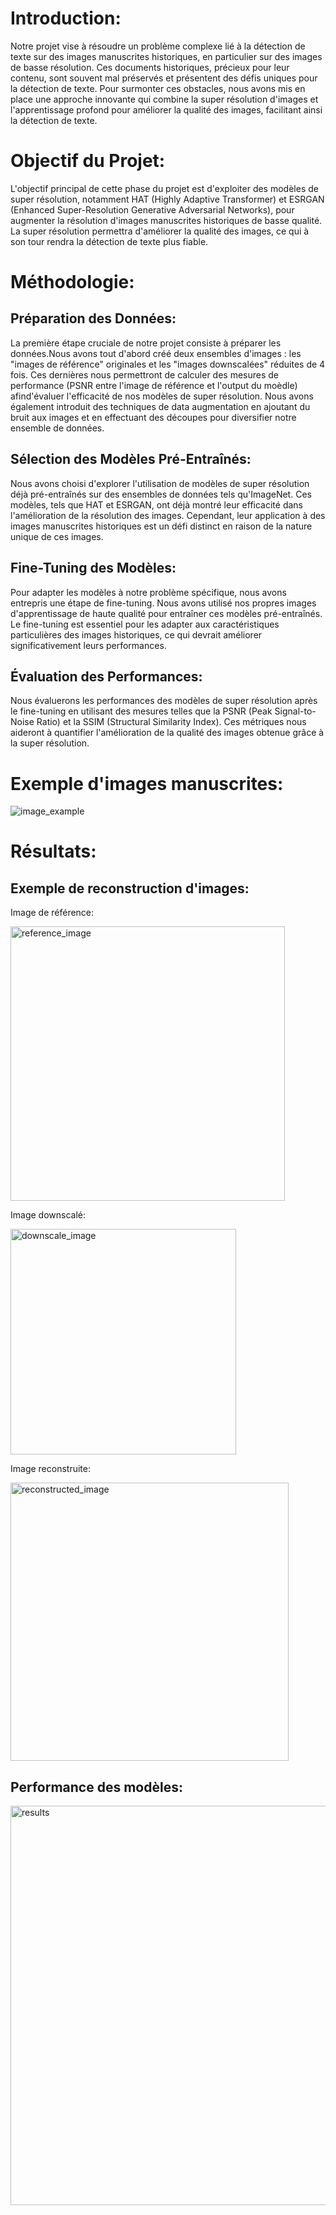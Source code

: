 # Introduction:

Notre projet vise à résoudre un problème complexe lié à la détection de texte sur des images manuscrites historiques, en particulier sur des images de basse résolution. Ces documents historiques, précieux pour leur contenu, sont souvent mal préservés et présentent des défis uniques pour la détection de texte. Pour surmonter ces obstacles, nous avons mis en place une approche innovante qui combine la super résolution d'images et l'apprentissage profond pour améliorer la qualité des images, facilitant ainsi la détection de texte.

# Objectif du Projet:

L'objectif principal de cette phase du projet est d'exploiter des modèles de super résolution, notamment HAT (Highly Adaptive Transformer) et ESRGAN (Enhanced Super-Resolution Generative Adversarial Networks), pour augmenter la résolution d'images manuscrites historiques de basse qualité. La super résolution permettra d'améliorer la qualité des images, ce qui à son tour rendra la détection de texte plus fiable.

# Méthodologie:

## Préparation des Données:
La première étape cruciale de notre projet consiste à préparer les données.Nous avons tout d'abord créé deux ensembles d'images : les "images de référence" originales et les "images downscalées" réduites de 4 fois. Ces dernières nous permettront de calculer des mesures de performance (PSNR entre l'image de référence et l'output du moèdle) afind'évaluer l'efficacité de nos modèles de super résolution. Nous avons également introduit des techniques de data augmentation en ajoutant du bruit aux images et en effectuant des découpes pour diversifier notre ensemble de données.

## Sélection des Modèles Pré-Entraînés:
Nous avons choisi d'explorer l'utilisation de modèles de super résolution déjà pré-entraînés sur des ensembles de données tels qu'ImageNet. Ces modèles, tels que HAT et ESRGAN, ont déjà montré leur efficacité dans l'amélioration de la résolution des images. Cependant, leur application à des images manuscrites historiques est un défi distinct en raison de la nature unique de ces images.

## Fine-Tuning des Modèles:
Pour adapter les modèles à notre problème spécifique, nous avons entrepris une étape de fine-tuning. Nous avons utilisé nos propres images d'apprentissage de haute qualité pour entraîner ces modèles pré-entraînés. Le fine-tuning est essentiel pour les adapter aux caractéristiques particulières des images historiques, ce qui devrait améliorer significativement leurs performances.

## Évaluation des Performances:
Nous évaluerons les performances des modèles de super résolution après le fine-tuning en utilisant des mesures telles que la PSNR (Peak Signal-to-Noise Ratio) et la SSIM (Structural Similarity Index). Ces métriques nous aideront à quantifier l'amélioration de la qualité des images obtenue grâce à la super résolution.

# Exemple d'images manuscrites:

![image_example](https://github.com/AmineM89/Super-resolution_of_historical_documents/assets/93427646/f61cff6b-5ba5-41ff-9a51-ac9ddf423e6c)

# Résultats:
## Exemple de reconstruction d'images:
Image de référence:

<img width="439" alt="reference_image" src="https://github.com/AmineM89/Super-resolution_of_historical_documents/assets/93427646/4b6e5b98-ed70-472a-b0d3-7bc6d3fafb45">

Image downscalé:

<img width="361" alt="downscale_image" src="https://github.com/AmineM89/Super-resolution_of_historical_documents/assets/93427646/91420d24-aee3-4721-a44c-cad441be678a">

Image reconstruite:

<img width="445" alt="reconstructed_image" src="https://github.com/AmineM89/Super-resolution_of_historical_documents/assets/93427646/44be778e-42d0-4c8e-8b7d-f1503053062e">

## Performance des modèles:
<img width="639" alt="results" src="https://github.com/AmineM89/Super-resolution_of_historical_documents/assets/93427646/2e3cf4e6-6f6d-47f1-afd3-f635cffdaec9">
